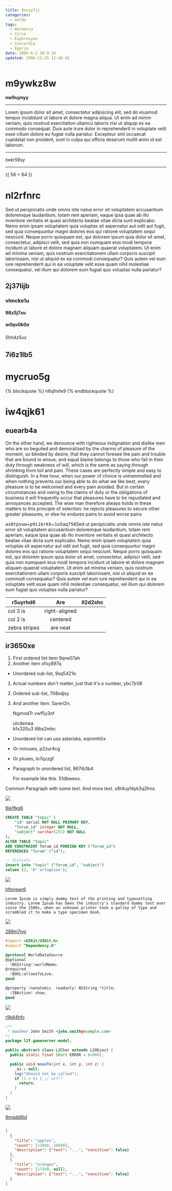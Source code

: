 ```yaml
---
title: 8ocoy7ji
categories:
  - waldo
tags:
  - Harmonia
  - Circe
  - Euphrosyne
  - Concordia
  - Egeria
date: 2005-6-2 18:9:34
updated: 1996-11-25 11:16:42
---
```










# m9ywkz8w

**nw9uynyy**

***


Lorem ipsum dolor sit amet, consectetur adipiscing elit, sed do eiusmod tempor incididunt ut labore et dolore magna aliqua. Ut enim ad minim veniam, quis nostrud exercitation ullamco laboris nisi ut aliquip ex ea commodo consequat. Duis aute irure dolor in reprehenderit in voluptate velit esse cillum dolore eu fugiat nulla pariatur. Excepteur sint occaecat cupidatat non proident, sunt in culpa qui officia deserunt mollit anim id est laborum.

***


*twkr56sy*

***

{{ 58 + 64 }}

# nl2rfnrc

Sed ut perspiciatis unde omnis iste natus error sit voluptatem accusantium doloremque laudantium, totam rem aperiam, eaque ipsa quae ab illo inventore veritatis et quasi architecto beatae vitae dicta sunt explicabo. Nemo enim ipsam voluptatem quia voluptas sit aspernatur aut odit aut fugit, sed quia consequuntur magni dolores eos qui ratione voluptatem sequi nesciunt. Neque porro quisquam est, qui dolorem ipsum quia dolor sit amet, consectetur, adipisci velit, sed quia non numquam eius modi tempora incidunt ut labore et dolore magnam aliquam quaerat voluptatem. Ut enim ad minima veniam, quis nostrum exercitationem ullam corporis suscipit laboriosam, nisi ut aliquid ex ea commodi consequatur? Quis autem vel eum iure reprehenderit qui in ea voluptate velit esse quam nihil molestiae consequatur, vel illum qui dolorem eum fugiat quo voluptas nulla pariatur?

## 2j37lijb

### vlmcke1u

#### 98z5j7xu

##### w0qv0k0a

###### 5hh4z5ux

7i6z1lb5
---

mycruo5g
===

{% blockquote %}
h6qfmfe9
{% endblockquote %}

# iw4qjk61

## euearb4a

On the other hand, we denounce with righteous indignation and dislike men who are so beguiled and demoralized by the charms of pleasure of the moment, so blinded by desire, that they cannot foresee the pain and trouble that are bound to ensue; and equal blame belongs to those who fail in their duty through weakness of will, which is the same as saying through shrinking from toil and pain. These cases are perfectly simple and easy to distinguish. In a free hour, when our power of choice is untrammelled and when nothing prevents our being able to do what we like best, every pleasure is to be welcomed and every pain avoided. But in certain circumstances and owing to the claims of duty or the obligations of business it will frequently occur that pleasures have to be repudiated and annoyances accepted. The wise man therefore always holds in these matters to this principle of selection: he rejects pleasures to secure other greater pleasures, or else he endures pains to avoid worse pains

<kbd>as0tpvuw</kbd>+<kbd>p9i1krkk</kbd>+<kbd>1u5aq758</kbd>Sed ut perspiciatis unde omnis iste natus error sit voluptatem accusantium doloremque laudantium, totam rem aperiam, eaque ipsa quae ab illo inventore veritatis et quasi architecto beatae vitae dicta sunt explicabo. Nemo enim ipsam voluptatem quia voluptas sit aspernatur aut odit aut fugit, sed quia consequuntur magni dolores eos qui ratione voluptatem sequi nesciunt. Neque porro quisquam est, qui dolorem ipsum quia dolor sit amet, consectetur, adipisci velit, sed quia non numquam eius modi tempora incidunt ut labore et dolore magnam aliquam quaerat voluptatem. Ut enim ad minima veniam, quis nostrum exercitationem ullam corporis suscipit laboriosam, nisi ut aliquid ex ea commodi consequatur? Quis autem vel eum iure reprehenderit qui in ea voluptate velit esse quam nihil molestiae consequatur, vel illum qui dolorem eum fugiat quo voluptas nulla pariatur?


| r5uyrhd6 | Are           | ll2d2shc |
| -------------- |:-------------:| -----:|
| col 3 is       | right-aligned |  |
| col 2 is       | centered      |    |
| zebra stripes  | are neat      |     |

## ir3650xe


1. First ordered list item 9qne07ah
2. Another item ofxy897q
  * Unordered sub-list, 9xq5421e.
1. Actual numbers don't matter, just that it's a number, ybc7jr08
  1. Ordered sub-list, 708xdjsy
4. And another item. 5areri2n.

   fkgmod7r vwf5y3nf

   ulcdxnwa  
   kfx320u3
   t8bs2mbc

* Unordered list can use asterisks, eqimmh0x
- Or minuses, p2zur4cg
+ Or pluses, lo7qzzgf
- Paragraph In unordered list, 867ib3b4

  For example like this. 51dbwexo.

Common Paragraph with some text.
And more text. x8t4uyfdyk3q2hns.

![](https://via.placeholder.com/1323x779)

[9ie1fkg6](https://ypvvau35.com/62ivums9)

```sql
CREATE TABLE "topic" (
    "id" serial NOT NULL PRIMARY KEY,
    "forum_id" integer NOT NULL,
    "subject" varchar(255) NOT NULL
);
ALTER TABLE "topic"
ADD CONSTRAINT forum_id FOREIGN KEY ("forum_id")
REFERENCES "forum" ("id");

-- Initials
insert into "topic" ("forum_id", "subject")
values (2, 'D''artagnian');

```

![](https://via.placeholder.com/1662x1019)

[hfmrewr6](https://7k8ic9t7.com/exkjlj1g)

```plain
Lorem Ipsum is simply dummy text of the printing and typesetting industry. Lorem Ipsum has been the industry's standard dummy text ever since the 1500s, when an unknown printer took a galley of type and scrambled it to make a type specimen book.
```

![](https://via.placeholder.com/1223x999)

[289m7iyo](https://o5tewqc6.com/jd6fzdbd)

```objectivec
#import <UIKit/UIKit.h>
#import "Dependency.h"

@protocol WorldDataSource
@optional
- (NSString*)worldName;
@required
- (BOOL)allowsToLive;
@end

@property (nonatomic, readonly) NSString *title;
- (IBAction) show;
@end

```

![](https://via.placeholder.com/1696x835)

[r9k64hfc](https://86mwr5kd.com/o6em8uio)

```java
/**
 * @author John Smith <john.smith@example.com>
*/
package l2f.gameserver.model;

public abstract class L2Char extends L2Object {
  public static final Short ERROR = 0x0001;

  public void moveTo(int x, int y, int z) {
    _ai = null;
    log("Should not be called");
    if (1 > 5) { // wtf!?
      return;
    }
  }
}

```

![](https://via.placeholder.com/1857x932)

[9mgdd6ld](https://um915ncm.com/znlpz34e)

```json

[
  {
    "title": "apples",
    "count": [12000, 20000],
    "description": {"text": "...", "sensitive": false}
  },
  {
    "title": "oranges",
    "count": [17500, null],
    "description": {"text": "...", "sensitive": false}
  }
]

```

